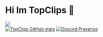 # Hi Im TopClips 👋

![](https://komarev.com/ghpvc/?username=topclips)
<br>
[![TopClips GitHub stats](https://github-readme-stats.vercel.app/api?username=topclips)](https://github.com/topclips/github-readme-stats)
[![Discord Presence](https://lanyard.cnrad.dev/api/:id)](https://discord.com/users/878850717706756116)
